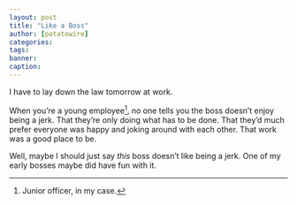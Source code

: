 ```yaml
---
layout: post
title: "Like a Boss"
author: [potatowire]
categories: 
tags: 
banner:
caption:
---
```


I have to lay down the law tomorrow at work.

When you’re a young employee[^1], no one tells you the boss doesn’t enjoy being a jerk. That they’re only doing what has to be done. That they’d much prefer everyone was happy and joking around with each other. That work was a good place to be. 

Well, maybe I should just say *this* boss doesn’t like being a jerk. One of my early bosses maybe did have fun with it.

[^1]:	Junior officer, in my case.